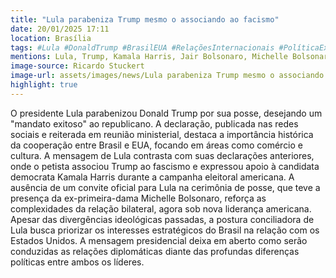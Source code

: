 ```yaml
---
title: "Lula parabeniza Trump mesmo o associando ao facismo"
date: 20/01/2025 17:11
location: Brasília
tags: #Lula #DonaldTrump #BrasilEUA #RelaçõesInternacionais #PolíticaExterna #PosseTrump #CooperaçãoBrasilEUA #DiplomaciaBrasileira #PolíticaAmericana #EleiçõesEUA #abc360noticias
mentions: Lula, Trump, Kamala Harris, Jair Bolsonaro, Michelle Bolsonaro, Eduardo Bolsonaro, Alexandre de Moraes.
image-source: Ricardo Stuckert
image-url: assets/images/news/Lula parabeniza Trump mesmo o associando ao facismo.jpg
highlight: true
---
```


O presidente Lula parabenizou Donald Trump por sua posse, desejando um "mandato exitoso" ao republicano.  A declaração, publicada nas redes sociais e reiterada em reunião ministerial, destaca a importância histórica da cooperação entre Brasil e EUA, focando em áreas como comércio e cultura.  A mensagem de Lula contrasta com suas declarações anteriores, onde o petista associou Trump ao fascismo e expressou apoio à candidata democrata Kamala Harris durante a campanha eleitoral americana.  A ausência de um convite oficial para Lula na cerimônia de posse, que teve a presença da ex-primeira-dama Michelle Bolsonaro, reforça as complexidades da relação bilateral, agora sob nova liderança americana.  Apesar das divergências ideológicas passadas, a postura conciliadora de Lula busca priorizar os interesses estratégicos do Brasil na relação com os Estados Unidos. A mensagem presidencial deixa em aberto como serão conduzidas as relações diplomáticas diante das profundas diferenças políticas entre ambos os líderes.
